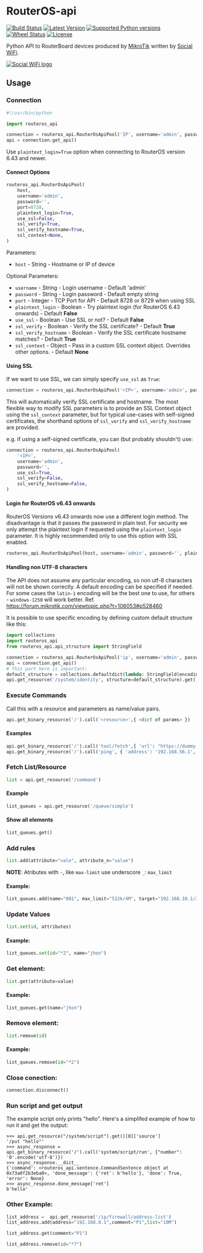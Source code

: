# RouterOS-api

[![Build Status](https://travis-ci.org/socialwifi/RouterOS-api.svg?branch=master)](https://travis-ci.org/socialwifi/RouterOS-api)
[![Latest Version](https://img.shields.io/pypi/v/RouterOS-api.svg)](https://pypi.python.org/pypi/RouterOS-api/)
[![Supported Python versions](https://img.shields.io/pypi/pyversions/RouterOS-api.svg)](https://pypi.python.org/pypi/RouterOS-api/)
[![Wheel Status](https://img.shields.io/pypi/wheel/RouterOS-api.svg)](https://pypi.python.org/pypi/RouterOS-api/)
[![License](https://img.shields.io/pypi/l/RouterOS-api.svg)](https://github.com/socialwifi/RouterOS-api/blob/master/LICENSE)

Python API to RouterBoard devices produced by [MikroTik](https://mikrotik.com/) written by [Social WiFi](https://socialwifi.com).

[![Social WiFi logo](https://static.socialwifi.com/cloud/1/images/logo.svg)](https://socialwifi.com)

## Usage

### Connection

```python
#!/usr/bin/python

import routeros_api

connection = routeros_api.RouterOsApiPool('IP', username='admin', password='', plaintext_login=True)
api = connection.get_api()
```
Use `plaintext_login=True` option when connecting to RouterOS version 6.43 and newer.

#### Connect Options

```python
routeros_api.RouterOsApiPool(
    host,
    username='admin',
    password='',
    port=8728,
    plaintext_login=True,
    use_ssl=False,
    ssl_verify=True,
    ssl_verify_hostname=True,
    ssl_context=None,
)
```

Parameters:

* `host` - String - Hostname or IP of device

Optional Parameters:

* `username` - String - Login username - Default 'admin'
* `password` - String - Login password - Default empty string
* `port` - Integer - TCP Port for API - Default 8728 or 8729 when using SSL
* `plaintext_login` - Boolean - Try plaintext login (for RouterOS 6.43 onwards) - Default **False**
* `use_ssl` - Boolean - Use SSL or not? - Default **False**
* `ssl_verify` - Boolean - Verify the SSL certificate? - Default **True**
* `ssl_verify_hostname` - Boolean - Verify the SSL certificate hostname matches? - Default **True**
* `ssl_context` - Object - Pass in a custom SSL context object. Overrides other options. - Default **None**

#### Using SSL

If we want to use SSL, we can simply specify `use_ssl` as `True`:

```python
connection = routeros_api.RouterOsApiPool('<IP>', username='admin', password='', use_ssl=True)
```

This will automatically verify SSL certificate and hostname. 
The most flexible way to modify SSL parameters is to provide an SSL Context object using the 
`ssl_context` parameter, but for typical use-cases with self-signed certificates, the shorthand options of
 `ssl_verify` and `ssl_verify_hostname` are provided.

e.g. if using a self-signed certificate, you can (but probably shouldn't) use:

```python
connection = routeros_api.RouterOsApiPool(
    '<IP>',
    username='admin',
    password='',
    use_ssl=True,
    ssl_verify=False,
    ssl_verify_hostname=False,
)
```

#### Login for RouterOS v6.43 onwards

RouterOS Versions v6.43 onwards now use a different login method. 
The disadvantage is that it passes the password in plain text. 
For security we only attempt the plaintext login if requested using the `plaintext_login` parameter. 
It is highly recommended only to use this option with SSL enabled.

```python
routeros_api.RouterOsApiPool(host, username='admin', password='', plaintext_login=True)
```

#### Handling non UTF-8 characters

The API does not assume any particular encoding, so non utf-8 characters will
not be shown correctly.
A default encoding can be specified if needed. For some cases the `latin-1` 
encoding will be the best one to use, for others - `windows-1250` will work 
better. 
Ref. https://forum.mikrotik.com/viewtopic.php?t=106053#p528460

It is possible to use specific encoding by defining custom default structure 
like this:

```python
import collections
import routeros_api
from routeros_api.api_structure import StringField

connection = routeros_api.RouterOsApiPool('ip', username='admin', password='password', plaintext_login=True)
api = connection.get_api()
# This part here is important:
default_structure = collections.defaultdict(lambda: StringField(encoding='windows-1250'))
api.get_resource('/system/identity', structure=default_structure).get()
```


### Execute Commands

Call this with a resource and parameters as name/value pairs.

```python
api.get_binary_resource('/').call('<resource>',{ <dict of params> })
```

#### Examples

```python
api.get_binary_resource('/').call('tool/fetch',{ 'url': "https://dummy.url" })
api.get_binary_resource('/').call('ping', { 'address': '192.168.56.1', 'count': '4' })
```

### Fetch List/Resource

```python
list = api.get_resource('/command')
```

#### Example

```python
list_queues = api.get_resource('/queue/simple')
```

#### Show all elements

```python
list_queues.get()
```

### Add rules

```python
list.add(attribute="vale", attribute_n="value")
```

**NOTE**: Atributes with `-`, like `max-limit` use underscore `_`: `max_limit`

#### Example:

```python
list_queues.add(name="001", max_limit="512k/4M", target="192.168.10.1/32")
```

### Update Values

```python
list.set(id, attributes)
```

#### Example:

```python
list_queues.set(id="*2", name="jhon")
```

### Get element:

```python
list.get(attribute=value)
```

#### Example:

```python
list_queues.get(name="jhon")
```

### Remove element:

```python
list.remove(id)
```

#### Example:

```python
list_queues.remove(id="*2")
```

### Close conection:

```python
connection.disconnect()
```

### Run script and get output

The example script only prints "hello". Here's a simplifed example of how to run it and get the output:

```
>>> api.get_resource("/system/script").get()[0]['source']
'/put "hello"'
>>> async_response = api.get_binary_resource('/').call('system/script/run', {"number": '0'.encode('utf-8')})
>>> async_response.__dict__
{'command': <routeros_api.sentence.CommandSentence object at 0x73a0f2b3eba0>, 'done_message': {'ret': b'hello'}, 'done': True, 'error': None}
>>> async_response.done_message['ret']
b'hello'
```

### Other Example:

```python
list_address =  api.get_resource('/ip/firewall/address-list')
list_address.add(address="192.168.0.1",comment="P1",list="10M")

list_address.get(comment="P1")

list_address.remove(id="*7")
```
